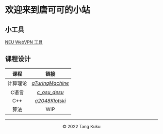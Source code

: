 <html>
    <head>
        <style>header, footer {display: none;}</style>
    </head>
</html>


# 欢迎来到唐可可的小站

## 小工具

[NEU WebVPN 工具](/webvpn)

## 课程设计

|  课程   | 链接                  |
| :-----: | :-------------:      |
| 计算理论 | [*qTuringMachine*][1] |
| C语言   | [*c_osu_desu*][2]     |
| C++    | [*q2048Klotski*][3]   |
| 算法    | WIP                   |

---

<div style="text-align:center">©️ 2022 Tang Kuku</div>

[1]: https://github.com/w43322/qTuringMachine
[2]: https://github.com/w43322/c_osu_desu
[3]: https://github.com/w43322/q2048Klotski
